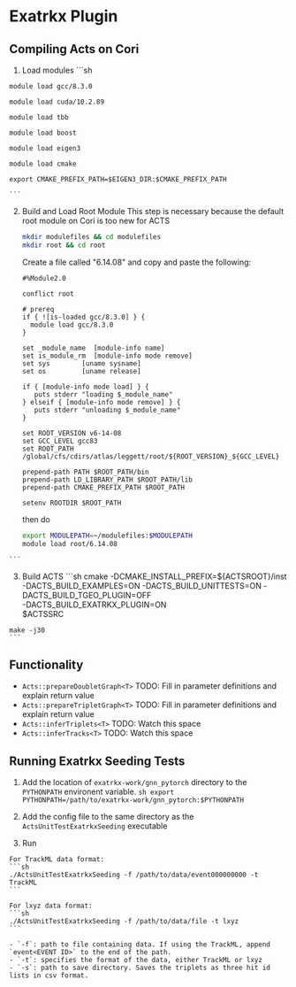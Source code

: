 # Exatrkx Plugin

## Compiling Acts on Cori

  1) Load modules
    ```sh
    
    module load gcc/8.3.0
    
    module load cuda/10.2.89
    
    module load tbb
    
    module load boost
    
    module load eigen3
    
    module load cmake
    
    export CMAKE_PREFIX_PATH=$EIGEN3_DIR:$CMAKE_PREFIX_PATH
    
    ```
  
  2) Build and Load Root Module
    This step is necessary because the default root module on Cori is too new for ACTS
      ```sh
      mkdir modulefiles && cd modulefiles
      mkdir root && cd root
      ```
      Create a file called "6.14.08" and copy and paste the following:
      ```
      #%Module2.0

      conflict root

      # prereq
      if { ![is-loaded gcc/8.3.0] } {
        module load gcc/8.3.0
      }

      set _module_name  [module-info name]
      set is_module_rm  [module-info mode remove]
      set sys        [uname sysname]
      set os         [uname release]

      if { [module-info mode load] } {
         puts stderr "loading $_module_name"
      } elseif { [module-info mode remove] } {
         puts stderr "unloading $_module_name"
      }

      set ROOT_VERSION v6-14-08
      set GCC_LEVEL gcc83
      set ROOT_PATH /global/cfs/cdirs/atlas/leggett/root/${ROOT_VERSION}_${GCC_LEVEL}

      prepend-path PATH $ROOT_PATH/bin
      prepend-path LD_LIBRARY_PATH $ROOT_PATH/lib
      prepend-path CMAKE_PREFIX_PATH $ROOT_PATH

      setenv ROOTDIR $ROOT_PATH
      ```
      then do
      ```sh
      export MODULEPATH=~/modulefiles:$MODULEPATH
      module load root/6.14.08
    ```
  
  3) Build ACTS
    ```sh
    cmake -DCMAKE_INSTALL_PREFIX=${ACTSROOT}/inst \
    -DACTS_BUILD_EXAMPLES=ON -DACTS_BUILD_UNITTESTS=ON -DACTS_BUILD_TGEO_PLUGIN=OFF \
    -DACTS_BUILD_EXATRKX_PLUGIN=ON \
    $ACTSSRC

    make -j30
    ```

## Functionality

  - `Acts::prepareDoubletGraph<T>`
    TODO: Fill in parameter definitions and explain return value
  - `Acts::prepareTripletGraph<T>`
    TODO: Fill in parameter definitions and explain return value
  - `Acts::inferTriplets<T>`
    TODO: Watch this space
  - `Acts::inferTracks<T>`
    TODO: Watch this space

## Running Exatrkx Seeding Tests

  1) Add the location of `exatrkx-work/gnn_pytorch` directory to the `PYTHONPATH` environent variable.
    ```sh
    export PYTHONPATH=/path/to/exatrkx-work/gnn_pytorch:$PYTHONPATH
    ```
  
  2) Add the config file to the same directory as the `ActsUnitTestExatrkxSeeding` executable
  
  3) Run
  
    For TrackML data format:
    ```sh
    ./ActsUnitTestExatrkxSeeding -f /path/to/data/event000000000 -t TrackML
    ```
  
    For lxyz data format:
    ```sh
    ./ActsUnitTestExatrkxSeeding -f /path/to/data/file -t lxyz
    ```
  
    - `-f`: path to file containing data. If using the TrackML, append `event<EVENT ID>` to the end of the path.
    - `-t`: specifies the format of the data, either TrackML or lxyz
    - `-s`: path to save directory. Saves the triplets as three hit id lists in csv format.

